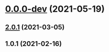 # [0.0.0-dev](https://github.com/AlexRogalskiy/charts/compare/v2.0.1...v0.0.0-dev) (2021-05-19)



## [2.0.1](https://github.com/AlexRogalskiy/charts/compare/2.0.1...v2.0.1) (2021-03-05)



## 1.0.1 (2021-02-16)



